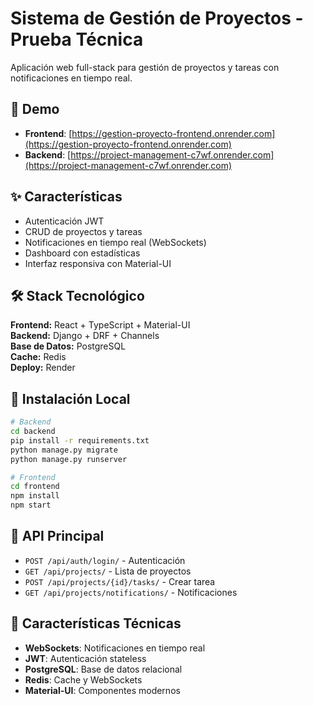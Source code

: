 # Sistema de Gestión de Proyectos - Prueba Técnica

Aplicación web full-stack para gestión de proyectos y tareas con notificaciones en tiempo real.

## 🚀 Demo

- **Frontend**: [https://gestion-proyecto-frontend.onrender.com](https://gestion-proyecto-frontend.onrender.com)
- **Backend**: [https://project-management-c7wf.onrender.com](https://project-management-c7wf.onrender.com)

## ✨ Características

- Autenticación JWT
- CRUD de proyectos y tareas
- Notificaciones en tiempo real (WebSockets)
- Dashboard con estadísticas
- Interfaz responsiva con Material-UI

## 🛠️ Stack Tecnológico

**Frontend:** React + TypeScript + Material-UI  
**Backend:** Django + DRF + Channels  
**Base de Datos:** PostgreSQL  
**Cache:** Redis  
**Deploy:** Render

## 🚀 Instalación Local

```bash
# Backend
cd backend
pip install -r requirements.txt
python manage.py migrate
python manage.py runserver

# Frontend
cd frontend
npm install
npm start
```

## 📡 API Principal

- `POST /api/auth/login/` - Autenticación
- `GET /api/projects/` - Lista de proyectos
- `POST /api/projects/{id}/tasks/` - Crear tarea
- `GET /api/projects/notifications/` - Notificaciones

## 🔧 Características Técnicas

- **WebSockets**: Notificaciones en tiempo real
- **JWT**: Autenticación stateless
- **PostgreSQL**: Base de datos relacional
- **Redis**: Cache y WebSockets
- **Material-UI**: Componentes modernos